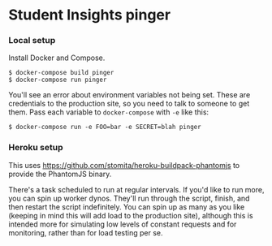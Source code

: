 # Student Insights pinger

### Local setup
Install Docker and Compose.

```
$ docker-compose build pinger
$ docker-compose run pinger
```

You'll see an error about environment variables not being set.  These are credentials to the production site, so you need to talk to someone to get them.  Pass each variable to `docker-compose` with `-e` like this:

```
$ docker-compose run -e FOO=bar -e SECRET=blah pinger
```

### Heroku setup
This uses https://github.com/stomita/heroku-buildpack-phantomjs to provide the PhantomJS binary.

There's a task scheduled to run at regular intervals.  If you'd like to run more, you can spin up worker dynos.  They'll run through the script, finish, and then restart the script indefinitely.  You can spin up as many as you like (keeping in mind this will add load to the production site), although this is intended more for simulating low levels of constant requests and for monitoring, rather than for load testing per se.